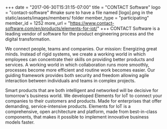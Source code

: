 +++
date = "2017-06-30T15:31:15-07:00"
title = "CONTACT Software"
logo = "contact-software" #make sure to have a file named [logo].png in the static/assets/images/members/ folder
member_type = "participating"
member_id = 1252
more_url = "https://www.contact-software.com/en/products/elements-for-iot/"
+++
CONTACT Software is a leading vendor of software for the product engineering process and the digital transformation.
 
We connect people, teams and companies. Our mission: Energizing great minds. Instead of rigid systems, we create a working world in which employees can concentrate their skills on providing better products and services. A working world in which collaboration runs more smoothly, processes become more efficient and routine work becomes easier. Our guiding framework provides both security and freedom allowing agile interaction between individuals and teams in complex projects.
 
Smart products that are both intelligent and networked will be decisive for tomorrow's business world. We developed Elements for IoT to connect your companies to their customers and products. Made for enterprises that offer demanding, service-intensive products. Elements for IoT is a comprehensive, open architecture and platform, made from best-in-class components, that makes it possible to implement innovative business models faster.